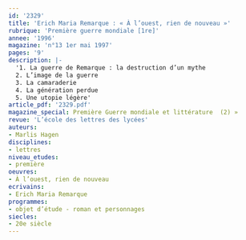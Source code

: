 ```yaml
---
id: '2329'
title: 'Erich Maria Remarque : « À l’ouest, rien de nouveau »'
rubrique: 'Première guerre mondiale [1re]'
annee: '1996'
magazine: 'n°13 1er mai 1997'
pages: '9'
description: |-
  '1. La guerre de Remarque : la destruction d’un mythe
  2. L’image de la guerre
  3. La camaraderie
  4. La génération perdue
  5. Une utopie légère'
article_pdf: '2329.pdf'
magazine_special: Première Guerre mondiale et littérature  (2) »
revue: 'L’école des lettres des lycées'
auteurs:
- Marlis Hagen
disciplines:
- lettres
niveau_etudes:
- première
oeuvres:
- À l’ouest, rien de nouveau
ecrivains:
- Erich Maria Remarque
programmes:
- objet d’étude - roman et personnages
siecles:
- 20e siècle
---
```

